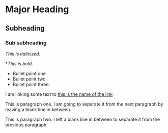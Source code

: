 # Major Heading
## Subheading
### Sub subheading

*This is italicized*.

**This is bold.*
- Bullet point one
- Bullet point two
- Bullet point three

I am linking some text to [this is the name of the link](www.google.com)

This is paragraph one. I am going to separate it from the next paragraph by leaving a blank line in between.

This is paragraph two. I left a blank line in between to separate it from the previous paragraph.

